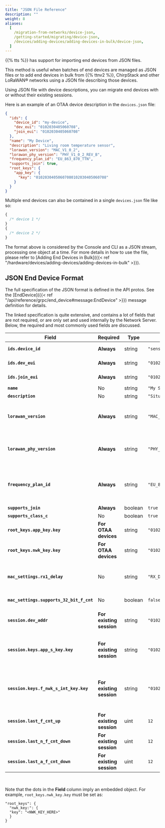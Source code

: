 ```yaml
---
title: "JSON File Reference"
description: ""
weight: 8
aliases:
  [
    /migration-from-networks/device-json,
    /getting-started/migrating/device-json,
    /devices/adding-devices/adding-devices-in-bulk/device-json,
  ]
---
```


{{% tts %}} has support for importing end devices from JSON files.

<!--more-->

This method is useful when batches of end devices are managed as JSON files or to add end devices in bulk from {{% ttnv2 %}}, ChirpStack and other LoRaWAN® networks using a JSON file describing those devices.

Using JSON file with device descriptions, you can migrate end devices with or without their existing sessions.

Here is an example of an OTAA device description in the `devices.json` file:

```json
{
  "ids": {
    "device_id": "my-device",
    "dev_eui": "0102030405060708",
    "join_eui": "0102030405060708"
  },
  "name": "My Device",
  "description": "Living room temperature sensor",
  "lorawan_version": "MAC_V1_0_2",
  "lorawan_phy_version": "PHY_V1_0_2_REV_B",
  "frequency_plan_id": "EU_863_870_TTN",
  "supports_join": true,
  "root_keys": {
    "app_key": {
      "key": "01020304050607080102030405060708"
    }
  }
}
```

Multiple end devices can also be contained in a single `devices.json` file like so:

```js
{
  /* device 1 */
}
{
  /* device 2 */
}
```

The format above is considered by the Console and CLI as a JSON stream, processing one object at a time.
For more details in how to use the file, please refer to [Adding End Devices in Bulk]({{< ref "/hardware/devices/adding-devices/adding-devices-in-bulk" >}}).

## JSON End Device Format

The full specification of the JSON format is defined in the API protos. See the [EndDevice]({{< ref "/api/reference/grpc/end_device#message:EndDevice" >}}) message definition for details.

The linked specification is quite extensive, and contains a lot of fields that are not required, or are only set and used internally by the Network Server. Below, the required and most commonly used fields are discussed.

<div class="fixed-table table-device-json">

| Field                                    | Required                 | Type    | Example                              | Description                                                                                                                                                                                                                                                                                                                                                            |
| ---------------------------------------- | ------------------------ | ------- | ------------------------------------ | ---------------------------------------------------------------------------------------------------------------------------------------------------------------------------------------------------------------------------------------------------------------------------------------------------------------------------------------------------------------------- |
| **`ids.device_id`**                      | **Always**               | string  | `"sensor-1"`                         | [More info]({{< ref "/getting-started/glossary#device-id" >}})                                                                                                                                                                                                                                                                                                         |
| **`ids.dev_eui`**                        | **Always**               | string  | `"0102030405060708"`                 | [More info]({{< ref "/getting-started/glossary#deveui" >}})                                                                                                                                                                                                                                                                                                            |
| **`ids.join_eui`**                       | **Always**               | string  | `"0102030405060708"`                 | Also referred to as **AppEUI**. [More info]({{< ref "/getting-started/glossary#joineui" >}})                                                                                                                                                                                                                                                                           |
| **`name`**                               | No                       | string  | `"My Sensor"`                        | Optional, a name for the device                                                                                                                                                                                                                                                                                                                                        |
| **`description`**                        | No                       | string  | `"Situated in living room"`          | Optional, description of the device                                                                                                                                                                                                                                                                                                                                    |
| **`lorawan_version`**                    | **Always**               | string  | `"MAC_V1_0_2"`                       | See [MACVersion]({{< ref "/api/reference/grpc/end_device#enum:MACVersion" >}}) for supported versions. See [LoRaWAN Version]({{< ref "/getting-started/glossary#lorawan-version" >}}) for more information.                                                                                                                                                            |
| **`lorawan_phy_version`**                | **Always**               | string  | `"PHY_V1_0_2_REV_B"`                 | See [PHYVersion]({{< ref "/api/reference/grpc/end_device#enum:PHYVersion" >}}) for supported versions. See [LoRaWAN Version]({{< ref "/getting-started/glossary#regional-parameters" >}}) for more information.                                                                                                                                                        |
| **`frequency_plan_id`**                  | **Always**               | string  | `"EU_863_870_TTN"`                   | See [Frequency Plans]({{< ref "/concepts/lorawan/frequency-plans" >}}) for a list of supported frequency plans (The frequency plan `ID` is needed). See [Frequency Plan]({{< ref "/getting-started/glossary#frequency-plan" >}}) for more information.                                                                                                                 |
| **`supports_join`**                      | **Always**               | boolean | `true`                               | `true` for OTAA devices, `false` for ABP.                                                                                                                                                                                                                                                                                                                              |
| **`supports_class_c`**                   | No                       | boolean | `true`                               | `true` for Class C devices, `false` otherwise.                                                                                                                                                                                                                                                                                                                         |
| **`root_keys.app_key.key`**              | **For OTAA devices**     | string  | `"01020304050607080102030405060708"` | See [Application Key]({{< ref "/getting-started/glossary#application-key" >}}) for more information.                                                                                                                                                                                                                                                                   |
| **`root_keys.nwk_key.key`**              | **For OTAA devices**     | string  | `"01020304050607080102030405060708"` | For LoRaWAN version 1.1 and later only. See [Network Key]({{< ref "/getting-started/glossary#network-key" >}}) for more information.                                                                                                                                                                                                                                   |
| **`mac_settings.rx1_delay`**             | No                       | string  | `"RX_DELAY_5"`                       | Delay for the first Class A receive window (Rx1). Typical values are `"RX_DELAY_1"` (1 second) and `"RX_DELAY_5"` (5 seconds). See [MACSettings]({{< ref "/api/reference/grpc/end_device#message:MACSettings" >}}) for more information.                                                                                                                               |
| **`mac_settings.supports_32_bit_f_cnt`** | No                       | boolean | `false`                              | `true` if device supports 32-bit frame counters, `false` if device only supports 16-bit frame counters.                                                                                                                                                                                                                                                                |
| **`session.dev_addr`**                   | **For existing session** | string  | `"01020304"`                         | **Needed for ABP devices or when migrating OTAA devices with an existing session**. See [Device Address]({{< ref "/getting-started/glossary#device-address" >}}) for more information.                                                                                                                                                                                 |
| **`session.keys.app_s_key.key`**         | **For existing session** | string  | `"01020304050607080102030405060708"` | **Needed for ABP devices or when migrating OTAA devices with an existing session**. See [Application Session Key]({{< ref "/getting-started/glossary#application-session-key" >}}) for more information.                                                                                                                                                               |
| **`session.keys.f_nwk_s_int_key.key`**   | **For existing session** | string  | `"01020304050607080102030405060708"` | Forwarding Network Session Integrity Key, also referred to as **Network Session Key** in LoRaWAN v1.0.x compatibility mode. See [SessionKeys]({{< ref "/api/reference/grpc/end_device#message:SessionKeys" >}}) and [Forwarding Network Session Integrity Key]({{< ref "/getting-started/glossary#forwarding-network-session-integrity-key" >}}) for more information. |
| **`session.last_f_cnt_up`**              | **For existing session** | uint    | `12`                                 | Last uplink frame counter used.                                                                                                                                                                                                                                                                                                                                        |
| **`session.last_n_f_cnt_down`**          | **For existing session** | uint    | `12`                                 | Last network downlink frame counter used.                                                                                                                                                                                                                                                                                                                              |
| **`session.last_a_f_cnt_down`**          | **For existing session** | uint    | `12`                                 | Last application downlink frame counter used.                                                                                                                                                                                                                                                                                                                          |

</div>
<br>

Note that the dots in the **Field** column imply an embedded object. For example, `root_keys.nwk_key.key` must be set as:

```
"root_keys": {
  "nwk_key:": {
  "key": "<NWK_KEY_HERE>"
  }
}
```
